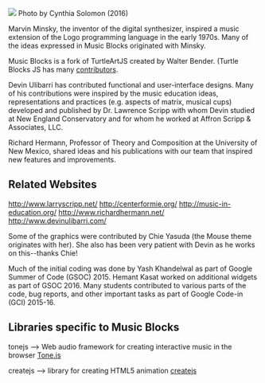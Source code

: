 <img
src='https://rawgithub.com/walterbender/musicblocks/master/Minsky.jpg'/>
Photo by Cynthia Solomon (2016)

Marvin Minsky, the inventor of the digital synthesizer, inspired a
music extension of the Logo programming language in the early
1970s. Many of the ideas expressed in Music Blocks originated with
Minsky.

Music Blocks is a fork of TurtleArtJS created by Walter
Bender. (Turtle Blocks JS has many
[contributors](https://github.com/walterbender/turtleblocksjs/graphs/contributors).

Devin Ulibarri has contributed functional and user-interface
designs. Many of his contributions were inspired by the music
education ideas, representations and practices (e.g. aspects of
matrix, musical cups) developed and published by Dr. Lawrence Scripp
with whom Devin studied at New England Conservatory and for whom he
worked at Affron Scripp & Associates, LLC.

Richard Hermann, Professor of Theory and Composition at the University
of New Mexico, shared ideas and his publications with our team that
inspired new features and improvements.

Related Websites
----------------
http://www.larryscripp.net/
http://centerformie.org/
http://music-in-education.org/
http://www.richardhermann.net/
http://www.devinulibarri.com/

Some of the graphics were contributed by Chie Yasuda (the Mouse theme
originates with her). She also has been very patient with Devin as he
works on this--thanks Chie!

Much of the initial coding was done by Yash Khandelwal as part of
Google Summer of Code (GSOC) 2015. Hemant Kasat worked on additional
widgets as part of GSOC 2016. Many students contributed to various
parts of the code, bug reports, and other important tasks as part of
Google Code-in (GCI) 2015-16.

Libraries specific to Music Blocks
----------------------------------

tonejs --> Web audio framework for creating interactive music in the
browser
[Tone.js](https://github.com/Tonejs/Tone.js/blob/master/README.md)

createjs --> library for creating HTML5 animation 
[createjs](#https://github.com/CreateJS)

